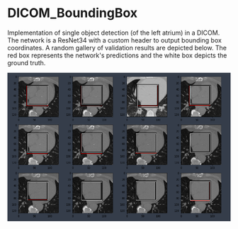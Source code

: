 # DICOM_BoundingBox
Implementation of single object detection (of the left atrium) in a DICOM. The network is a ResNet34 with a custom header to output bounding box coordinates. A random gallery of validation results are depicted below. The red box represents the network's predictions and the white box depicts the ground truth. 

![DICOM BB Results](https://github.com/alexdeakyne/DICOM_BoundingBox/blob/master/DICOM%20BB%20Results.png)
